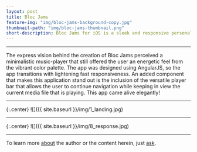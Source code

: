```yaml
---
layout: post
title: Bloc Jams
feature-img: "img/bloc-jams-background-copy.jpg"
thumbnail-path: "img/bloc-jams-thumbnail.png"
short-description: Bloc Jams for iOS is a sleek and responsive personal music player. 
---
```

---
The express vision behind the creation of Bloc Jams perceived a minimalistic music-player that still offered the user an energetic feel from the vibrant color palette.  The app was designed using AngularJS, so the app transitions with lightening fast responsiveness. 
An added component that makes this application stand out is the inclusion of the versatile player bar that allows the user to continue navigation while keeping in view the current media file that is playing.  This app came alive elegantly!

---
{:.center}
![]({{ site.baseurl }}/img/1_landing.jpg)

---
{:.center}
![]({{ site.baseurl }}/img/8_response.jpg)

---
To learn more [about](/about) the author or the content herein, just [ask](/contact/).